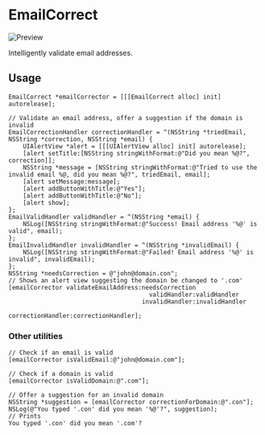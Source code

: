 EmailCorrect
============

![Preview](http://s3.amazonaws.com/jarodlrandom/emailcorrect.png)

Intelligently validate email addresses.

## Usage

	EmailCorrect *emailCorrector = [[[EmailCorrect alloc] init] autorelease];

	// Validate an email address, offer a suggestion if the domain is invalid
    EmailCorrectionHandler correctionHandler = ^(NSString *triedEmail, NSString *correction, NSString *email) {
		UIAlertView *alert = [[[UIAlertView alloc] init] autorelease];
		[alert setTitle:[NSString stringWithFormat:@"Did you mean %@?", correction]];
		NSString *message = [NSString stringWithFormat:@"Tried to use the invalid email %@, did you mean %@?", triedEmail, email];
		[alert setMessage:message];
		[alert addButtonWithTitle:@"Yes"];
		[alert addButtonWithTitle:@"No"];
		[alert show];
    };
	EmailValidHandler validHandler = ^(NSString *email) {
		NSLog([NSString stringWithFormat:@"Success! Email address '%@' is valid", email);
    };
	EmailInvalidHandler invalidHandler = ^(NSString *invalidEmail) {
		NSLog([NSString stringWithFormat:@"Failed! Email address '%@' is invalid", invalidEmail);
	};
	NSString *needsCorrection = @"john@domain.con";
	// Shows an alert view suggesting the domain be changed to '.com'
    [emailCorrector validateEmailAddress:needsCorrection
                                           validHandler:validHandler
                                         invalidHandler:invalidHandler
                                      correctionHandler:correctionHandler];


### Other utilities

	// Check if an email is valid
	[emailCorrector isValidEmail:@"john@domain.com"];

	// Check if a domain is valid
	[emailCorrector isValidDomain:@".com"];

	// Offer a suggestion for an invalid domain
	NSString *suggestion = [emailCorrector correctionForDomain:@".con"];
	NSLog(@"You typed '.con' did you mean '%@'?", suggestion);
	// Prints
	You typed '.con' did you mean '.com'?
	
